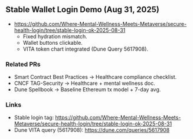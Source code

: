 
## Stable Wallet Login Demo (Aug 31, 2025)

- https://github.com/Where-Mental-Wellness-Meets-Metaverse/secure-health-login/tree/stable-login-ok-2025-08-31
  - Fixed hydration mismatch.
  - Wallet buttons clickable.
  - VITA token chart integrated (Dune Query 5617908).

### Related PRs
- Smart Contract Best Practices → Healthcare compliance checklist.
- CNCF TAG-Security → Healthcare + mental wellness doc.
- Dune Spellbook → Baseline Ethereum tx model + 7-day avg.

### Links

- Stable login tag: https://github.com/Where-Mental-Wellness-Meets-Metaverse/secure-health-login/tree/stable-login-ok-2025-08-31
- Dune VITA query (5617908): https://dune.com/queries/5617908
